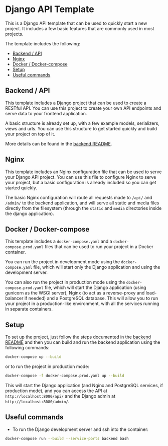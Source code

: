 # Django API Template

This is a Django API template that can be used to quickly start a new project. It includes a few basic features that are commonly used in most projects.

The template includes the following:

* [Backend / API](#backend-api)
* [Nginx](#nginx)
* [Docker / Docker-compose](#docker-docker_compose)
* [Setup](#setup)
* [Useful commands](#useful-commands)


## Backend / API <a name="backend-api"></a>
This template includes a Django project that can be used to create a RESTful API. You can use this project to create your own API endpoints and serve data to your frontend application.

A basic structure is already set up, with a few example models, serializers, views and urls. You can use this structure to get started quickly and build your project on top of it.

More details can be found in the [backend README](backend/README.md).


## Nginx <a name="nginx"></a>
This template includes an Nginx configuration file that can be used to serve your Django API project. You can use this file to configure Nginx to serve your project, but a basic configuration is already included so you can get started quickly.

The basic Nginx configuration will route all requests made to `/api/` and `/admin/` to the backend application, and will serve all static and media files directly from the filesystem (through the `static` and `media` directories inside the django application).


## Docker / Docker-compose <a name="docker-docker_compose"></a>
This template includes a `docker-compose.yaml` and a `docker-compose.prod.yaml` files that can be used to run your project in a Docker container.

You can run the project in development mode using the `docker-compose.yaml` file, which will start only the Django application and using the development server.

You can also run the project in production mode using the `docker-compose.prod.yaml` file, which will start the Django application (using gunicorn as the WSGI server), Nginx (to act as a reverse-proxy and load-balancer if needed) and a PostgreSQL database. This will allow you to run your project in a production-like environment, with all the services running in separate containers.


## Setup <a name="setup"></a>
To set up the project, just follow the steps documented in the [backend README](backend/README.md) and then you can build and run the backend application using the following commands:

```bash
docker-compose up --build
```

or to run the project in production mode:

```bash
docker-compose -f docker-compose.prod.yaml up --build
```

This will start the Django application (and Nginx and PostgreSQL services, if production mode), and you can access the API at `http://localhost:8080/api/` and the Django admin at `http://localhost:8080/admin/`.


## Useful commands <a name="useful-commands"></a>

- To run the Django development server and ssh into the container:

```bash
docker-compose run --build --service-ports backend bash
```
